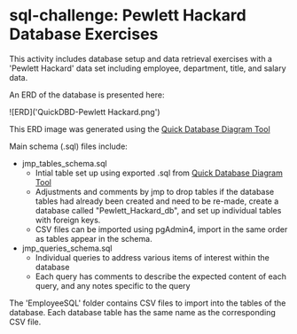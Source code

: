# sql-challenge: Pewlett Hackard Database Exercises
This activity includes database setup and data retrieval exercises with a 'Pewlett Hackard' data set including employee, department, title, and salary data.

An ERD of the database is presented here:

![ERD]('QuickDBD-Pewlett Hackard.png')

This ERD image was generated using the [Quick Database Diagram Tool](http://www.quickdatabasediagrams.com/)

Main schema (.sql) files include:
- jmp_tables_schema.sql
    - Intial table set up using exported .sql from [Quick Database Diagram Tool](http://www.quickdatabasediagrams.com/)
    - Adjustments and comments by jmp to drop tables if the database tables had already been created and need to be re-made, create a database called "Pewlett_Hackard_db", and set up individual tables with foreign keys.
    - CSV files can be imported using pgAdmin4, import in the same order as tables appear in the schema.
- jmp_queries_schema.sql
    - Individual queries to address various items of interest within the database
    - Each query has comments to describe the expected content of each query, and any notes specific to the query

The 'EmployeeSQL' folder contains CSV files to import into the tables of the database.  Each database table has the same name as the corresponding CSV file.